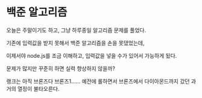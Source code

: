 # 백준 알고리즘

오늘은 주말이기도 하고, 그냥 하루종일 알고리즘 문제를 풀었다.

기존에 입력값을 받지 못해서 백준 알고리즘을 손을 못댔었는데,

이제서야 node.js를 조금 이해하고, 입력값을 넣을 수가 있어서 가능하게 됬다.

문제가 많지만 꾸준히 하면 실력 향상하지 않을까?

랭크는 아직 브론즈다 브론즈1...... 예전에 롤하면서 브론즈에서 다이아몬드까지 갔던 과거의 열정이 불타오른다.
